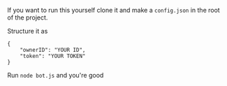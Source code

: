 If you want to run this yourself clone it and make a `config.json` in the root of the project.

Structure it as
```
{
    "ownerID": "YOUR ID",
    "token": "YOUR TOKEN"
}
```

Run `node bot.js` and you're good